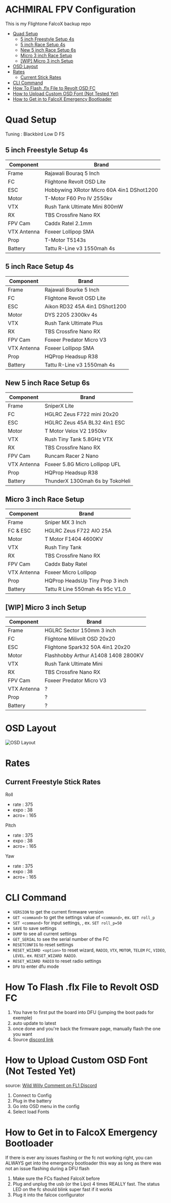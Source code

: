 # ACHMIRAL FPV Configuration
This is my Flightone FalcoX backup repo

- [Quad Setup](#quad-setup)
  * [5 inch Freestyle Setup 4s](#5-inch-freestyle-setup-4s)
  * [5 inch Race Setup 4s](#5-inch-race-setup-4s)
  * [New 5 inch Race Setup 6s](#new-5-inch-race-setup-6s)
  * [Micro 3 inch Race Setup](#micro-3-inch-race-setup)
  * [[WIP] Micro 3 inch Setup](#wip-micro-3-inch-setup)
- [OSD Layout](#osd-layout)
- [Rates](#rates)
  * [Current Stick Rates](#rates)
- [CLI Command](#cli-command)
- [How To Flash .flx File to Revolt OSD FC](#how-to-flash-flx-file-to-revolt-osd-fc)
- [How to Upload Custom OSD Font (Not Tested Yet)](#how-to-upload-custom-osd-font-not-tested-yet)
- [How to Get in to FalcoX Emergency Bootloader](#how-to-get-in-to-falcox-emergency-bootloader)

# Quad Setup

Tuning : Blackbird Low D FS

## 5 inch Freestyle Setup 4s
| Component     | Brand                                     |
| ------------- |-------------------------------------------| 
| Frame         | Rajawali Bouraq 5 Inch                    | 
| FC            | Flightone Revolt OSD Lite                 |
| ESC           | Hobbywing  XRotor Micro 60A 4in1 DShot1200|
| Motor         | T-Motor F60 Pro IV 2550kv                 |
| VTX           | Rush Tank Ultimate Mini 800mW             |
| RX            | TBS Crossfire Nano RX                     |
| FPV Cam       | Caddx Ratel 2.1mm                         |
| VTX Antenna   | Foxeer Lollipop SMA                       |
| Prop          | T-Motor T5143s                            |
| Battery       | Tattu R-Line v3 1550mah 4s                |

## 5 inch Race Setup 4s
| Component     | Brand                                     |
| ------------- |-------------------------------------------| 
| Frame         | Rajawali Bourke 5 Inch                    | 
| FC            | Flightone Revolt OSD Lite                 |
| ESC           | Aikon RD32 45A 4in1 DShot1200             |
| Motor         | DYS 2205 2300kv 4s                        |
| VTX           | Rush Tank Ultimate Plus                   |
| RX            | TBS Crossfire Nano RX                     |
| FPV Cam       | Foxeer Predator Micro V3                  |
| VTX Antenna   | Foxeer Lollipop SMA                       |
| Prop          | HQProp Headsup R38                        |
| Battery       | Tattu R-Line v3 1550mah 4s                |

## New 5 inch Race Setup 6s
| Component     | Brand                                     |
| ------------- |-------------------------------------------| 
| Frame         | SniperX Lite                              | 
| FC            | HGLRC Zeus F722 mini 20x20                |
| ESC           | HGLRC Zeus 45A BL32 4in1 ESC              |
| Motor         | T Motor Velox V2 1950kv                   |
| VTX           | Rush Tiny Tank 5.8GHz VTX                 |
| RX            | TBS Crossfire Nano RX                     |
| FPV Cam       | Runcam Racer 2 Nano                       |
| VTX Antenna   | Foxeer 5.8G Micro Lollipop UFL            |
| Prop          | HQProp Headsup R38                        |
| Battery       | ThunderX 1300mah 6s by TokoHeli           |

## Micro 3 inch Race Setup
| Component     | Brand                                     |
| ------------- |-------------------------------------------| 
| Frame         | Sniper MX 3 Inch                          |
| FC & ESC      | HGLRC Zeus F722 AIO 25A                   |
| Motor         | T Motor F1404 4600KV                      |
| VTX           | Rush Tiny Tank                            |
| RX            | TBS Crossfire Nano RX                     |
| FPV Cam       | Caddx Baby Ratel                          |
| VTX Antenna   | Foxeer Micro Lollipop                     |
| Prop          | HQProp HeadsUp Tiny Prop 3 inch           |
| Battery       | Tattu R Line 550mah 4s 95c V1.0           |

## [WIP] Micro 3 inch Setup
| Component     | Brand                                     |
| ------------- |-------------------------------------------| 
| Frame         | HGLRC Sector 150mm 3 inch                 |
| FC            | Flightone Milivolt OSD 20x20              |
| ESC           | Flightone Spark32 50A 4in1 20x20          |
| Motor         | Flashhobby Arthur A1408 1408 2800KV       |
| VTX           | Rush Tank Ultimate Mini                   |
| RX            | TBS Crossfire Nano RX                     |
| FPV Cam       | Foxeer Predator Micro V3                  |
| VTX Antenna   | ?                                         |
| Prop          | ?                                         |
| Battery       | ?                                         |

# OSD Layout
![OSD Layout](image/osd_layout.png)

# Rates
## Current Freestyle Stick Rates
Roll
- rate  : 375
- expo  : 38
- acro+ : 165

Pitch
- rate  : 375
- expo  : 38
- acro+ : 165

Yaw
- rate  : 375
- expo  : 38
- acro+ : 165

# CLI Command
- `VERSION` to get the current firmware version 
- `GET <command>` to get the settings value of `<command>`, ex. `GET roll_p`
- `SET <command>` for input settings, , ex. `SET roll_p=50`
- `SAVE` to save settings
- `DUMP` to see all current settings
- `GET_SERIAL` to see the serial number of the FC
- `RESETCONFIG` to reset settings
- `RESET_WIZARD <option>` to reset wizard, `RADIO`, `VTX`, `MOTOR`, `TELEM` `FC`, `VIDEO`, `LEVEL`. ex. `RESET_WIZARD RADIO`.
- `RESET_WIZARD RADIO` to reset radio settings
- `DFU` to enter dfu mode

# How To Flash .flx File to Revolt OSD FC
1. You have to first put the board into DFU (jumping the boot pads for exemple)
2. auto update to latest
3. once done and you're back the firmware page, manually flash the one you want
4. Source [discord link](https://discord.com/channels/422512413552672769/525828485596446736/733407340707184815)

# How to Upload Custom OSD Font (Not Tested Yet)
source: [Wild Willy Comment on FL1 Discord](https://discord.com/channels/422512413552672769/422516423844298762/691052194916728833)
1. Connect to Config
2. Plug in the battery
3. Go into OSD menu in the config
4. Select load Fonts

# How to Get in to FalcoX Emergency Bootloader
If there is ever any issues flashing or the fc not working right, you can ALWAYS get into the emergency bootloader this way as long as there was not an issue flashing during a DFU flash

1. Make sure the FCs flashed FalcoX before
2. Plug and unplug the usb (or the Lipo) 4 times REALLY fast. The status LED on the fc should blink super fast if it works
3. Plug it into the falcox configurator

